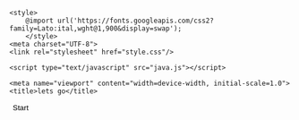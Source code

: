 <!DOCTYPE html>
<html lang="en">
<head>

    <style>
        @import url('https://fonts.googleapis.com/css2?family=Lato:ital,wght@1,900&display=swap');
        </style>
    <meta charset="UTF-8">
    <link rel="stylesheet" href="style.css"/>
    
    <script type="text/javascript" src="java.js"></script>

    <meta name="viewport" content="width=device-width, initial-scale=1.0">
    <title>lets go</title>
</head>
<body>


<div class="outside">
<button onclick="me()" 
style="background-color: rgba(240, 248, 255, 0.007); border-width: 0cm; outline: none; ">
<div id="in">
    Start
</div>
</button>
    </div>

</body>
</html>
